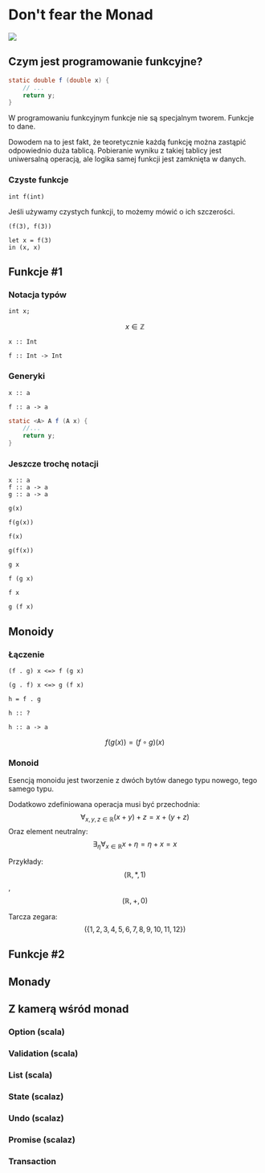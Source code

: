 # Don't fear the Monad

![](http://image.spreadshirtmedia.net/image-server/v1/products/115205650/views/1,width=350,height=350,appearanceId=5.png)

## Czym jest programowanie funkcyjne?
```java
static double f (double x) {
    // ...
    return y;
}
```

W programowaniu funkcyjnym funkcje nie są specjalnym tworem. Funkcje to dane.

Dowodem na to jest fakt, że teoretycznie każdą funkcję można zastąpić odpowiednio duża tablicą. Pobieranie wyniku z takiej tablicy jest uniwersalną operacją, ale logika samej funkcji jest zamknięta w danych.

### Czyste funkcje
`int f(int)`

Jeśli używamy czystych funkcji, to możemy mówić o ich szczerości.

```
(f(3), f(3))

let x = f(3)
in (x, x)
```

## Funkcje #1
### Notacja typów
`int x;`

$$x \in \mathbb{Z}$$

`x :: Int`

`f :: Int -> Int`

### Generyki
`x :: a`

`f :: a -> a`

```java
static <A> A f (A x) {
    //...
    return y;
}
```

### Jeszcze trochę notacji
```
x :: a
f :: a -> a
g :: a -> a
```

```
g(x)

f(g(x))

f(x)

g(f(x))

```

```
g x

f (g x)

f x

g (f x)
```

## Monoidy
### Łączenie

```
(f . g) x <=> f (g x)

(g . f) x <=> g (f x)

h = f . g

h :: ?

h :: a -> a
```

$$f(g(x)) = (f \circ g)(x)$$

### Monoid
Esencją monoidu jest tworzenie z dwóch bytów danego typu nowego, tego samego typu.

Dodatkowo zdefiniowana operacja musi być przechodnia:
$$
\forall_{x,y,z \in \mathbb{R}} (x + y) + z = x + (y + z)
$$
Oraz element neutralny:
$$
\exists_{\eta}\forall_{x \in \mathbb{R}} x + \eta = \eta + x = x
$$

Przykłady: $$(\mathbb{R}, *, 1)$$, $$(\mathbb{R}, +, 0)$$

Tarcza zegara: $$(\{1,2,3,4,5,6,7,8,9,10,11,12\})$$

## Funkcje #2

## Monady

## Z kamerą wśród monad
### Option (scala)
### Validation (scala)
### List (scala)
### State (scalaz)
### Undo (scalaz)
### Promise (scalaz)
### Transaction
